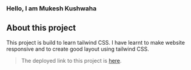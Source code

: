 ### Hello, I am Mukesh Kushwaha

## About this project

This project is build to learn tailwind CSS.
I have learnt to make website responsive and to create good layout using tailwind CSS.

> The deployed link to this project is [here](https://fsjsproject-rode-clone.netlify.app "Deployed Link").